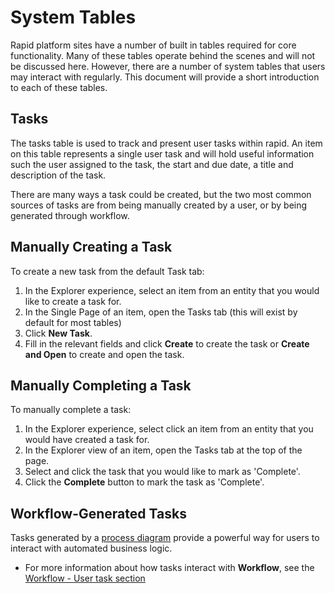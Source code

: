 # System Tables

Rapid platform sites have a number of built in tables required for core functionality. Many of these tables operate behind the scenes and will not be discussed here. However, there are a number of system tables that users may interact with regularly.
This document will provide a short introduction to each of these tables.


## Tasks

The tasks table is used to track and present user tasks within rapid. An item on this table represents a single user task and will hold useful information such the user assigned to the task, the start and due date, a title and description of the task.

There are many ways a task could be created, but the two most common sources of tasks are from being manually created by a user, or by being generated through workflow.


## Manually Creating a Task

To create a new task from the default Task tab:

1. In the Explorer experience, select an item from an entity that you would like to create a task for.
2. In the Single Page of an item, open the Tasks tab (this will exist by default for most tables)
3. Click **New Task**.
4. Fill in the relevant fields and click **Create** to create the task or **Create and Open** to create and open the task.

## Manually Completing a Task

To manually complete a task:

1. In the Explorer experience, select click an item from an entity that you would have created a task for.
2. In the Explorer view of an item, open the Tasks tab at the top of the page.
3. Select and click the task that you would like to mark as 'Complete'.
4. Click the **Complete** button to mark the task as 'Complete'.

## Workflow-Generated Tasks 

Tasks generated by a [process diagram](</docs/Rapid/3-User Manual/4-Workflow/4-Workflow.md>) provide a powerful way for users to interact with automated business logic.

- For more information about how tasks interact with **Workflow**, see the [Workflow - User task section](</docs/Rapid/4-Keyper Manual/3-Workflow/8-tasks/user-task/user-task.md>)
